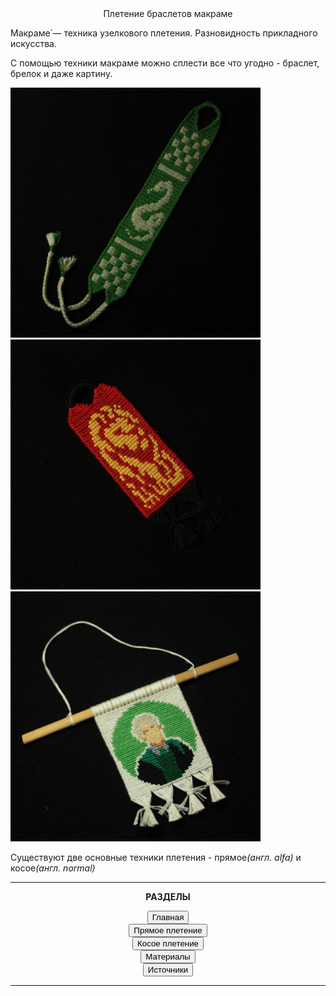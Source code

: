 <!DOCTYPE html>
<html lang="en">
<head>
    <meta charset="UTF-8">
    <title>Макраме</title>
    <link rel="stylesheet" href="style.css">
</head>
<body>

<div class="block1" align="middle"> Плетение браслетов макраме
</div>

<div class="block2" align="left">
<form>
    <p>
    Макраме́ — техника узелкового плетения. Разновидность прикладного искусства.
    </p>
    <p>
    С помощью техники макраме можно сплести все что угодно - браслет, брелок и даже картину.
    </p>
    <p><img src="браслет.jpg", width="400">    <img src="брелок.jpg", width="400">    <img src="картина.jpg", width="400"></p>
    <p>
    Существуют две основные техники плетения - прямое<i>(англ. alfa)</i> и косое<i>(англ. normal)</i>
</form>
</div>

<div class="block3" align="middle">
    
<form>
    <hr>
	 <form action="">
        <p> <b>РАЗДЕЛЫ</b></p>
    </form>
    <form action="main_page.html">
        <button> Главная</button>
    </form>
    <form action="alfa.html">
        <button> Прямое плетение</button>
    </form>
    <form action="normal.html">
        <button> Косое плетение</button>
    </form>
    <form action="materials.html">
        <button> Материалы</button>
    </form>
	<form action="links.html">
        <button> Источники</button>
    </form>
    <hr>
</form>
</div>

</body>
</html>
